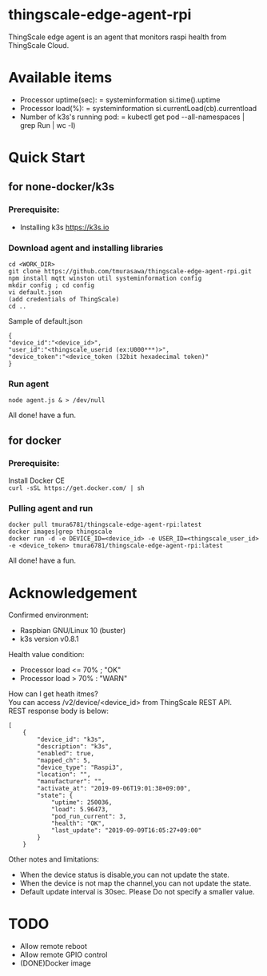 # thingscale-edge-agent-rpi
ThingScale edge agent is an agent that monitors raspi health from ThingScale Cloud.

# Available items
* Processor uptime(sec): = systeminformation si.time().uptime
* Processor load(%): = systeminformation si.currentLoad(cb).currentload
* Number of k3s's running pod: = kubectl get pod --all-namespaces | grep Run | wc -l)

# Quick Start
## for none-docker/k3s
### Prerequisite:
* Installing k3s <https://k3s.io>

### Download agent and installing libraries  

```
cd <WORK_DIR>
git clone https://github.com/tmurasawa/thingscale-edge-agent-rpi.git
npm install mqtt winston util systeminformation config
mkdir config ; cd config
vi default.json
(add credentials of ThingScale)
cd ..
```

Sample of default.json

```
{
"device_id":"<device_id>",
"user_id":"<thingscale_userid (ex:U000***)>",
"device_token":"<device_token (32bit hexadecimal token)"
}
```
   
### Run agent  
`node agent.js & > /dev/null`

All done! have a fun.


## for docker
### Prerequisite:
Install Docker CE  
`curl -sSL https://get.docker.com/ | sh`

### Pulling agent and run
```
docker pull tmura6781/thingscale-edge-agent-rpi:latest
docker images|grep thingscale
docker run -d -e DEVICE_ID=<device_id> -e USER_ID=<thingscale_user_id> -e <device_token> tmura6781/thingscale-edge-agent-rpi:latest
```

All done! have a fun.


# Acknowledgement
Confirmed environment:  
* Raspbian GNU/Linux 10 (buster)
* k3s version v0.8.1

Health value condition:  
* Processor load <= 70% ; "OK"
* Processor load > 70% : "WARN"

How can I get heath itmes?  
You can access /v2/device/<device_id> from ThingScale REST API.  
REST response body is below:  
```
[
    {
        "device_id": "k3s",
        "description": "k3s",
        "enabled": true,
        "mapped_ch": 5,
        "device_type": "Raspi3",
        "location": "",
        "manufacturer": "",
        "activate_at": "2019-09-06T19:01:38+09:00",
        "state": {
            "uptime": 250036,
            "load": 5.96473,
            "pod_run_current": 3,
            "health": "OK",
            "last_update": "2019-09-09T16:05:27+09:00"
        }
    }
```

Other notes and limitations:
* When the device status is disable,you can not update the state.
* When the device is not map the channel,you can not update the state.
* Default update interval is 30sec. Please Do not specify a smaller value.


# TODO
* Allow remote reboot
* Allow remote GPIO control
* (DONE)Docker image

